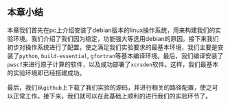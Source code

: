 ## 本章小结

本章我们首先在pc上介绍安装了debian版本的linux操作系统，用来构建我们的实验环境。我们介绍了我们因为稳定，功能强大等选用debian的原因。接下来我们初步对操作系统进行了配置，使之满足我们实验要求的最基本环境，我们主要是安装了`python`, `build-essential`, `gfortran`等基本编译环境。最后，我们编译安装了`pwscf`来进行原子计算的软件，以及成功部署了`xcrsden`软件。这样，我们最基本的实验环境即已经搭建成功。

最后，我们从`github`上下载了我们实验的源码，并进行相关的路径配置，使之可以正常工作。接下来，我们就可以在此基础上顺利的进行我们的实验环节了。
